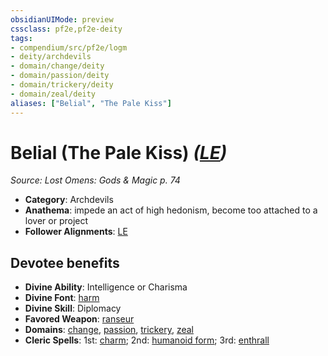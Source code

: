 ```yaml
---
obsidianUIMode: preview
cssclass: pf2e,pf2e-deity
tags:
- compendium/src/pf2e/logm
- deity/archdevils
- domain/change/deity
- domain/passion/deity
- domain/trickery/deity
- domain/zeal/deity
aliases: ["Belial", "The Pale Kiss"]
---
```

# Belial (The Pale Kiss) *([LE](../../../Rules/traits/lawful-evil-b1.md))*  
*Source: Lost Omens: Gods & Magic p. 74*  

- **Category**: Archdevils
- **Anathema**: impede an act of high hedonism, become too attached to a lover or project
- **Follower Alignments**: [LE](../../../Rules/traits/lawful-evil-b1.md)

## Devotee benefits

- **Divine Ability**: Intelligence or Charisma
- **Divine Font**: [harm](../../spells/harm.md)
- **Divine Skill**: Diplomacy
- **Favored Weapon**: [ranseur](../../equipment/items/ranseur.md)
- **Domains**: [change](../domains.md#Change), [passion](../domains.md#Passion), [trickery](../domains.md#Trickery), [zeal](../domains.md#Zeal)
- **Cleric Spells**: 1st: [charm](../../spells/charm.md); 2nd: [humanoid form](../../spells/humanoid-form.md); 3rd: [enthrall](../../spells/enthrall.md)